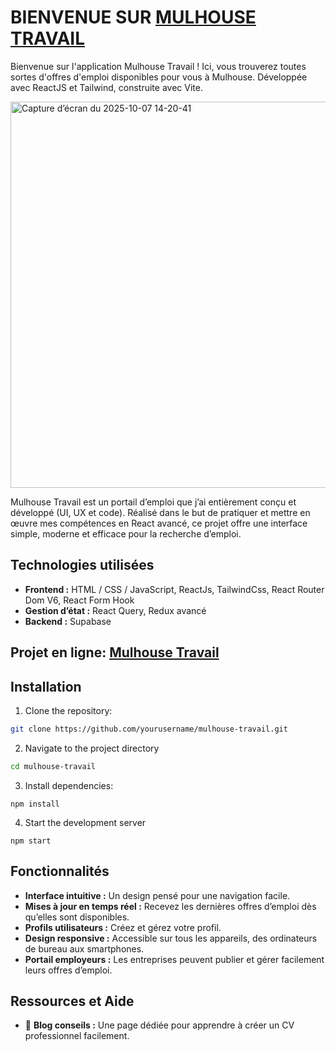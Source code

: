 # BIENVENUE SUR [MULHOUSE TRAVAIL](https://mulhouse-travail.netlify.app/)

Bienvenue sur l'application Mulhouse Travail ! Ici, vous trouverez toutes sortes d'offres d'emploi disponibles pour vous à Mulhouse. Développée avec ReactJS et Tailwind, construite avec Vite.

<img width="1286" height="618" alt="Capture d’écran du 2025-10-07 14-20-41" src="https://github.com/user-attachments/assets/bf299402-bf88-4b81-bc16-52e7e27e520a" />



Mulhouse Travail est un portail d’emploi que j’ai entièrement conçu et développé (UI, UX et code).
Réalisé dans le but de pratiquer et mettre en œuvre mes compétences en React avancé, ce projet offre une interface simple, moderne et efficace pour la recherche d’emploi.

## Technologies utilisées
- **Frontend :** HTML / CSS / JavaScript, ReactJs, TailwindCss, React Router Dom V6, React Form Hook
- **Gestion d’état :** React Query, Redux avancé
- **Backend :** Supabase

## Projet en ligne: [Mulhouse Travail](https://ton-lien.vercel.app)

## Installation
1. Clone the repository:
```sh
git clone https://github.com/yourusername/mulhouse-travail.git
```
2. Navigate to the project directory
 ```sh
cd mulhouse-travail
```
3. Install dependencies:
```
npm install
```
4. Start the development server

``` 
npm start 
```
## Fonctionnalités
- **Interface intuitive :** Un design pensé pour une navigation facile.
- **Mises à jour en temps réel :** Recevez les dernières offres d’emploi dès qu’elles sont disponibles.
- **Profils utilisateurs :** Créez et gérez votre profil.
- **Design responsive :** Accessible sur tous les appareils, des ordinateurs de bureau aux smartphones.
- **Portail employeurs :** Les entreprises peuvent publier et gérer facilement leurs offres d’emploi.
  
## Ressources et Aide
- 📰 **Blog conseils :** Une page dédiée pour apprendre à créer un CV professionnel facilement.

